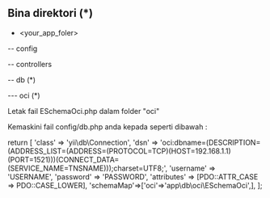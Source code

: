 ## Bina direktori (*)

- <your_app_foler>

-- config

-- controllers

-- db (*)

--- oci (*)

Letak fail ESchemaOci.php dalam folder "oci"


Kemaskini fail config/db.php anda kepada seperti dibawah : 

return [
    'class' => 'yii\db\Connection',
    'dsn' => 'oci:dbname=(DESCRIPTION=(ADDRESS_LIST=(ADDRESS=(PROTOCOL=TCP)(HOST=192.168.1.1)(PORT=1521)))(CONNECT_DATA=(SERVICE_NAME=TNSNAME)));charset=UTF8;',
    'username' => 'USERNAME',
    'password' => 'PASSWORD',
    'attributes' => [PDO::ATTR_CASE => PDO::CASE_LOWER],
    'schemaMap'=>['oci'=>'app\db\oci\ESchemaOci',],
];
